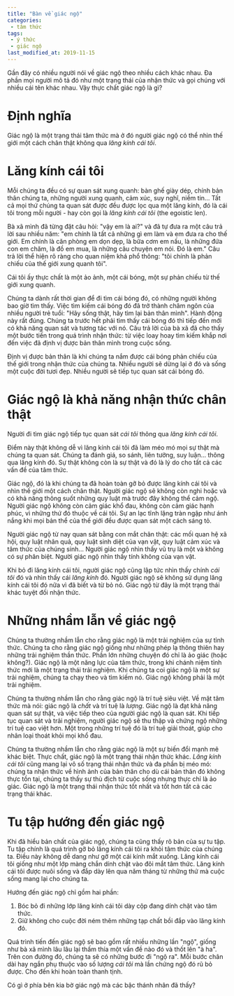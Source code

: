 ```yaml
---
title: "Bàn về giác ngộ"
categories:
 - tâm thức
tags:
 - ý thức
 - giác ngộ
last_modified_at: 2019-11-15
---
```


Gần đây có nhiều người nói về giác ngộ theo nhiều cách khác nhau. Đa phần mọi người mô tả đó như một trạng thái của nhận thức và gọi chúng với nhiều cái tên khác nhau. Vậy thực chất giác ngộ là gì?

# Định nghĩa

Giác ngộ là một trạng thái tâm thức mà ở đó người giác ngộ có thể nhìn thế giới một cách chân thật không qua *lăng kính cái tôi*.

# Lăng kính cái tôi

Mỗi chúng ta đều có sự quan sát xung quanh: bàn ghế giày dép, chính bản thân chúng ta, những người xung quanh, cảm xúc, suy nghĩ, niềm tin... Tất cả mọi thứ chúng ta quan sát được đều được lọc qua một lăng kính, đó là cái tôi trong mỗi người - hay còn gọi là *lăng kính cái tôi* (the egoistic len). 

Bà xã mình đã từng đặt câu hỏi: "vậy em là ai?" và đã tự đưa ra một câu trả lời sau nhiều năm: "em chính là tất cả những gì em làm và em đưa ra cho thế giới. Em chính là căn phòng em dọn dẹp, là bữa cơm em nấu, là những đứa con em chăm, là đồ em mua, là những câu chuyện em nói. Đó là em." Câu trả lời thể hiện rõ ràng cho quan niệm khá phổ thông: "tôi chính là phản chiếu của thế giới xung quanh tôi".

Cái tôi ấy thực chất là một ảo ảnh, một cái bóng, một sự phản chiếu từ thế giới xung quanh. 

Chúng ta dành rất thời gian để đi tìm cái bóng đó, có những người không bao giờ tìm thấy. Việc tìm kiếm cái bóng đó đã trở thành châm ngôn của nhiều người trẻ tuổi: "Hãy sống thật, hãy tìm lại bản thân mình". Hành động này rất đúng. Chúng ta trước hết phải tìm thấy cái bóng đó thì tiếp đến mới có khả năng quan sát và tương tác với nó. Câu trả lời của bà xã đã cho thấy một bước tiến trong quá trình nhận thức: từ việc loay hoay tìm kiếm khắp nơi đến việc đã định vị được bản thân mình trong cuộc sống.

Định vị được bản thân là khi chúng ta nắm được cái bóng phản chiếu của thế giới trong nhận thức của chúng ta. Nhiều người sẽ dừng lại ở đó và sống một cuộc đời tươi đẹp. Nhiều người sẽ tiếp tục quan sát cái bóng đó.

# Giác ngộ là khả năng nhận thức chân thật

Người đi tìm giác ngộ tiếp tục quan sát *cái tôi* thông qua *lăng kính cái tôi*.

Điểm này thật không dễ vì lăng kính cái tôi đã làm méo mó mọi sự thật mà chúng ta quan sát. Chúng ta đánh giá, so sánh, liên tưởng, suy luận... thông qua lăng kính đó. Sự thật không còn là sự thật và đó là lý do cho tất cả các vấn đề của tâm thức.

Giác ngộ, đó là khi chúng ta đã hoàn toàn gỡ bỏ được lăng kính cái tôi và nhìn thế giới một cách chân thật. Người giác ngộ sẽ không còn nghi hoặc và có khả năng thông suốt những quy luật mà trước đây không thể cảm ngộ. Người giác ngộ không còn cảm giác khổ đau, không còn cảm giác hạnh phúc, vì những thứ đó thuộc về cái tôi. Sự an lạc tĩnh lặng tràn ngập như ánh nắng khi mọi bản thể của thế giới đều được quan sát một cách sáng tỏ.

Người giác ngộ từ nay quan sát bằng con mắt chân thật: các mối quan hệ xã hội, quy luật nhân quả, quy luật sinh diệt của vạn vật, quy luật cảm xúc và tâm thức của chúng sinh... Người giác ngộ nhìn thấy vũ trụ là một và không có sự phân biệt. Người giác ngộ nhìn thấy tính không của vạn vật.

Khi bỏ đi lăng kính cái tôi, người giác ngộ cũng lập tức nhìn thấy chính *cái tôi* đó và nhìn thấy cái *lăng kính* đó. Người giác ngộ sẽ không sử dụng lăng kính cái tôi đó nữa vì đã biết và từ bỏ nó. Giác ngộ từ đây là một trạng thái khác tuyệt đối nhận thức.

# Những nhầm lẫn về giác ngộ

Chúng ta thường nhầm lẫn cho rằng giác ngộ là một trải nghiệm của sự tỉnh thức. Chúng ta cho rằng giác ngộ giống như những phép lạ thông thiên hay những trải nghiệm thần thức. Phần lớn những chuyện đó chỉ là ảo giác (hoặc không?). Giác ngộ là một năng lực của tâm thức, trong khi chánh niệm tỉnh thức mới là một trạng thái trải nghiệm. Khi chúng ta coi giác ngộ là một sự trải nghiệm, chúng ta chạy theo và tìm kiếm nó. Giác ngộ không phải là một trải nghiệm.

Chúng ta thường nhầm lẫn cho rằng giác ngộ là trí tuệ siêu việt. Về mặt tâm thức mà nói: giác ngộ là *chất* và trí tuệ là *lượng*. Giác ngộ là đạt khả năng quan sát sự thật, và việc tiếp theo của người giác ngộ là quan sát. Khi tiếp tục quan sát và trải nghiệm, người giác ngộ sẽ thu thập và chứng ngộ những trí tuệ cao việt hơn. Một trong những trí tuệ đó là trí tuệ giải thoát, giúp cho nhân loại thoát khỏi mọi khổ đau.

Chúng ta thường nhầm lẫn cho rằng giác ngộ là một sự biến đổi mạnh mẽ khác biệt. Thực chất, giác ngộ là một trạng thái nhận thức khác. *Lăng kính cái tôi* cũng mang lại vô số trạng thái nhận thức và đa phần bị méo mó: chúng ta nhận thức về hình ảnh của bản thân cho dù cái bản thân đó không thực tồn tại, chúng ta thấy sự thù địch từ cuộc sống nhưng thực chỉ là ảo giác. Giác ngộ là một trạng thái nhận thức tốt nhất và tốt hơn tất cả các trạng thái khác. 

# Tu tập hướng đến giác ngộ

Khi đã hiểu bản chất của giác ngộ, chúng ta cũng thấy rõ bản của sự tu tập. Tu tập chính là quá trình gỡ bỏ lăng kính cái tôi ra khỏi tâm thức của chúng ta. Điều này không dễ dang như gỡ một cái kính mắt xuống. Lăng kính cái tôi giống như một lớp màng chắn dính chặt vào đôi mắt tâm thức. Lăng kính cái tôi được nuôi sống và đắp dày lên qua năm tháng từ những thứ mà cuộc sống mang lại cho chúng ta.

Hướng đến giác ngộ chỉ gồm hai phần:

 1. Bóc bỏ đi những lớp lăng kính cái tôi dày cộp đang dính chặt vào tâm thức.
 2. Giữ không cho cuộc đời ném thêm những tạp chất bồi đắp vào lăng kính đó.

Quá trình tiến đến giác ngộ sẽ bao gồm rất nhiều những lần "ngộ", giống như bà xã mình lâu lâu lại thấm thía một vấn đề nào đó và thốt lên "à ha". Trên con đường đó, chúng ta sẽ có những bước đi "ngộ ra". Mỗi bước chân dài hay ngắn phụ thuộc vào số lượng *cái tôi* mà lần chứng ngộ đó rũ bỏ được. Cho đến khi hoàn toàn thanh tịnh.

Có gì ở phía bên kia bờ giác ngộ mà các bậc thánh nhân đã thấy?